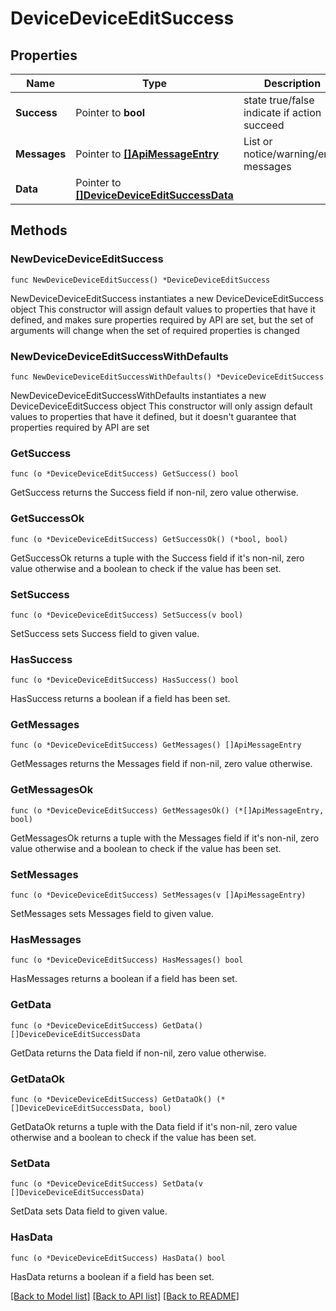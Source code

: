 # DeviceDeviceEditSuccess

## Properties

Name | Type | Description | Notes
------------ | ------------- | ------------- | -------------
**Success** | Pointer to **bool** | state true/false indicate if action succeed | [optional] 
**Messages** | Pointer to [**[]ApiMessageEntry**](ApiMessageEntry.md) | List or notice/warning/error messages | [optional] 
**Data** | Pointer to [**[]DeviceDeviceEditSuccessData**](DeviceDeviceEditSuccessData.md) |  | [optional] 

## Methods

### NewDeviceDeviceEditSuccess

`func NewDeviceDeviceEditSuccess() *DeviceDeviceEditSuccess`

NewDeviceDeviceEditSuccess instantiates a new DeviceDeviceEditSuccess object
This constructor will assign default values to properties that have it defined,
and makes sure properties required by API are set, but the set of arguments
will change when the set of required properties is changed

### NewDeviceDeviceEditSuccessWithDefaults

`func NewDeviceDeviceEditSuccessWithDefaults() *DeviceDeviceEditSuccess`

NewDeviceDeviceEditSuccessWithDefaults instantiates a new DeviceDeviceEditSuccess object
This constructor will only assign default values to properties that have it defined,
but it doesn't guarantee that properties required by API are set

### GetSuccess

`func (o *DeviceDeviceEditSuccess) GetSuccess() bool`

GetSuccess returns the Success field if non-nil, zero value otherwise.

### GetSuccessOk

`func (o *DeviceDeviceEditSuccess) GetSuccessOk() (*bool, bool)`

GetSuccessOk returns a tuple with the Success field if it's non-nil, zero value otherwise
and a boolean to check if the value has been set.

### SetSuccess

`func (o *DeviceDeviceEditSuccess) SetSuccess(v bool)`

SetSuccess sets Success field to given value.

### HasSuccess

`func (o *DeviceDeviceEditSuccess) HasSuccess() bool`

HasSuccess returns a boolean if a field has been set.

### GetMessages

`func (o *DeviceDeviceEditSuccess) GetMessages() []ApiMessageEntry`

GetMessages returns the Messages field if non-nil, zero value otherwise.

### GetMessagesOk

`func (o *DeviceDeviceEditSuccess) GetMessagesOk() (*[]ApiMessageEntry, bool)`

GetMessagesOk returns a tuple with the Messages field if it's non-nil, zero value otherwise
and a boolean to check if the value has been set.

### SetMessages

`func (o *DeviceDeviceEditSuccess) SetMessages(v []ApiMessageEntry)`

SetMessages sets Messages field to given value.

### HasMessages

`func (o *DeviceDeviceEditSuccess) HasMessages() bool`

HasMessages returns a boolean if a field has been set.

### GetData

`func (o *DeviceDeviceEditSuccess) GetData() []DeviceDeviceEditSuccessData`

GetData returns the Data field if non-nil, zero value otherwise.

### GetDataOk

`func (o *DeviceDeviceEditSuccess) GetDataOk() (*[]DeviceDeviceEditSuccessData, bool)`

GetDataOk returns a tuple with the Data field if it's non-nil, zero value otherwise
and a boolean to check if the value has been set.

### SetData

`func (o *DeviceDeviceEditSuccess) SetData(v []DeviceDeviceEditSuccessData)`

SetData sets Data field to given value.

### HasData

`func (o *DeviceDeviceEditSuccess) HasData() bool`

HasData returns a boolean if a field has been set.


[[Back to Model list]](../README.md#documentation-for-models) [[Back to API list]](../README.md#documentation-for-api-endpoints) [[Back to README]](../README.md)


